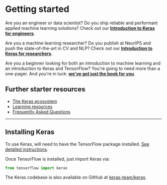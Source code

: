# Getting started

Are you an engineer or data scientist? Do you ship reliable and performant applied machine learning solutions?
Check out our **[Introduction to Keras for engineers](/getting_started/intro_to_keras_for_engineers)**.

Are you a machine learning researcher? Do you publish at NeurIPS and push the state-of-the-art in CV and NLP?
Check out our **[Introduction to Keras for researchers](/getting_started/intro_to_keras_for_researchers)**.

Are you a beginner looking for both an introduction to machine learning and an introduction to Keras and TensorFlow?
You're going to need more than a one-pager. And you're in luck:
**[we've got just the book for you](https://www.manning.com/books/deep-learning-with-python-second-edition?a_aid=keras)**.


## Further starter resources

- [The Keras ecosystem](/getting_started/ecosystem)
- [Learning resources](/getting_started/learning_resources)
- [Frequently Asked Questions](/getting_started/faq)

---


## Installing Keras

To use Keras, will need to have the TensorFlow package installed. [See detailed instructions](https://www.tensorflow.org/install).

Once TensorFlow is installed, just import Keras via:

```python
from tensorflow import keras
```

The Keras codebase is also available on GitHub at [keras-team/keras](https://github.com/keras-team/keras).
